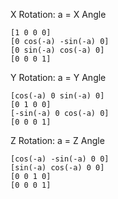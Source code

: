 X Rotation: a = X Angle

    [1 0 0 0]
    [0 cos(-a) -sin(-a) 0]
    [0 sin(-a) cos(-a) 0]
    [0 0 0 1]

Y Rotation: a = Y Angle

    [cos(-a) 0 sin(-a) 0]
    [0 1 0 0]
    [-sin(-a) 0 cos(-a) 0]
    [0 0 0 1]

Z Rotation: a = Z Angle

    [cos(-a) -sin(-a) 0 0]
    [sin(-a) cos(-a) 0 0]
    [0 0 1 0]
    [0 0 0 1] 
